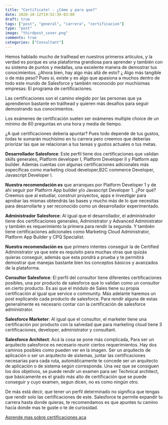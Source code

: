```yaml
---
title: "Certificate! - ¿Cómo y para que?"
date: 2020-10-12T19:52:39-03:00
draft: true
tags: ["post", "general", "carrera", "certificacion"]
type: "post"
image: "thirdpost_cover.png"
comments: true
categories: ["Consultant"]
---
```

Hemos hablado mucho de trailhead en nuestros primeros artículos, y la verdad es porque es una plataforma grandiosa para aprender y también con su sistema de puntos y medallas, una excelente manera de demostrar tus conocimientos.
¿Ahora bien,  hay algo más allá de esto? ¿ Algo más tangible o de más peso? Pues sí, existe y es algo que apasiona a muchos dentro de todo este mundo de Salesforce y también reconocido por muchísimas empresas: El programa de certificaciones.  

Las certificaciones son el camino elegido por las personas que ya aprendieron bastante en trailhead y quieren más desafíos para seguir demostrando sus conocimientos.

Los exámenes de certificación suelen ser exámenes multiple choice de un mínimo de 60 preguntas en una hora y media de tiempo.  

¿A qué certificaciones debería apuntar?
Pues todo depende de tus gustos, todas te sumarán muchísimo en tu carrera pero creemos que deberías priorizar las que se relacionan a tus tareas y gustos actuales o tus metas.  

**Desarrollador Salesforce**: Este perfil tiene dos certificaciones que validan skills generales, Platform developer I, Platform Developer II y Platform app builder. Además cuentas con algunas certificaciones adicionales más específicas como marketing cloud developer,B2C commerce Developer, Javascript Developer I.

**Nuestra recomendación es** que arranques por Platform Developer 1 y de ahí seguir por Platform App builder  y/o Javascript Developer 1. ¿Por qué? Creemos que al estudiar, construir proyectos, apps e investigar para aprobar las mismas obtendrás las bases y mucho más de lo que necesitas para desarrollarte y ser reconocido como un desarrollador experimentado.  

**Administrador Salesforce**: Al igual que el desarrollador, el administrador tiene dos certificaciones generales, Administrator y Advanced Administrator y también es requerimiento la primera para rendir la segunda. Y también tiene certificaciones adicionales como Marketing Cloud Administrator, Platform App Builder y CPQ Specialist.

**Nuestra recomendación es** que primero intentes conseguir la de Certified Administrator ya que este es requisito para muchas otras que quizás quieras conseguir, además que esta pondrá a prueba y te permitirá demostrar que manejas bastante bien los conceptos básicos y avanzados de la plataforma.

**Consultor Salesforce**: El perfil del consultor tiene diferentes certificaciones posibles, una por producto de salesforce que lo validan como un consultor en cierto producto. Es así que el módulo de Sales tiene su propia certificación al igual que service o community. Más adelante haremos un post explicando cada producto de salesforce. Para rendir alguna de estas generalmente es necesario contar con la certificación de salesforce administrator.

**Salesforce Marketer**: Al igual que el consultor, el marketer tiene una certificación por producto con la salvedad que para marketing cloud tiene 3 certificaciones, developer, administrator y consultant.

**Salesforce Architect**: Acá la cosa se pone más complicada, Para ser un arquitecto salesforce es necesario reunir ciertos requerimientos. Hay dos caminos posibles como pueden ver en la imagen. Ser un arquitecto de aplicación o ser un arquitecto de sistemas, juntar las certificaciones necesarias para cada ruta, automáticamente te concede ser un arquitecto de aplicación o de sistema según corresponda. Una vez que se consiguen los dos objetivos, se puede rendir un examen para ser Technical architect, que básicamente es el grado más alto de certificación que se puede conseguir y cuyo examen, segun dicen, no es como ningún otro.

De más está decir, que tener un perfil determinado no significa que tengas que rendir solo las certificaciones de este. Salesforce te permite expandir tu carrera hasta donde quieras, te recomendamos  es que apuntes tu camino hacia donde mas te guste o te de curiosidad.

[Aprende mas sobre certificaciones aca](https://trailhead.salesforce.com/credentials/architectoverview)
